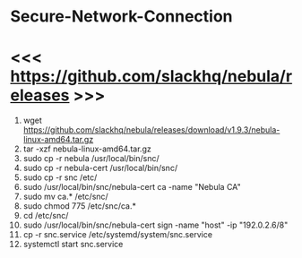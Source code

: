 # Secure-Network-Connection
# <<< https://github.com/slackhq/nebula/releases >>>
1. wget https://github.com/slackhq/nebula/releases/download/v1.9.3/nebula-linux-amd64.tar.gz
2. tar -xzf nebula-linux-amd64.tar.gz
3. sudo cp -r  nebula /usr/local/bin/snc/
4. sudo cp -r  nebula-cert /usr/local/bin/snc/
5. sudo cp -r  snc /etc/
6. sudo /usr/local/bin/snc/nebula-cert ca -name "Nebula CA"
7. sudo mv  ca.* /etc/snc/
8. sudo chmod 775 /etc/snc/ca.* 
9. cd /etc/snc/
10. sudo /usr/local/bin/snc/nebula-cert sign -name "host" -ip "192.0.2.6/8"
11. cp -r snc.service /etc/systemd/system/snc.service
12. systemctl start snc.service
